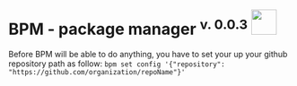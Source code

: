 # BPM - package manager <sup>v. 0.0.3</sup> <img src="http://downloadicons.net/sites/default/files/yellow-open-lock-icon-30700.png" width="45px" height="45px">

Before BPM will be able to do anything, you have to set your up your github repository path as follow:
`bpm set config '{"repository": "https://github.com/organization/repoName"}'`
